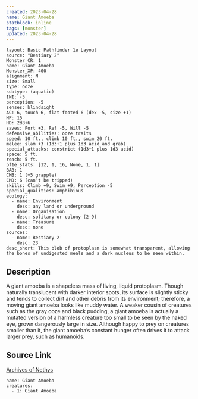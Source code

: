 ```yaml
---
created: 2023-04-28
name: Giant Amoeba
statblock: inline
tags: [monster]
updated: 2023-04-28
---
```

```statblock
layout: Basic Pathfinder 1e Layout
source: "Bestiary 2"
Monster_CR: 1
name: Giant Amoeba
Monster_XP: 400
alignment: N
size: Small
type: ooze
subtype: (aquatic)
INI: -5
perception: -5
senses: blindsight
AC: 6, touch 6, flat-footed 6 (dex -5, size +1)
HP: 15
HD: 2d8+6
saves: Fort +3, Ref -5, Will -5
defensive_abilities: ooze traits
speed: 10 ft., climb 10 ft., swim 20 ft.
melee: slam +3 (1d3+1 plus 1d3 acid and grab)
special_attacks: constrict (1d3+1 plus 1d3 acid)
space: 5 ft.
reach: 5 ft.
pf1e_stats: [12, 1, 16, None, 1, 1]
BAB: 1
CMB: 1 (+5 grapple)
CMD: 6 (can’t be tripped)
skills: Climb +9, Swim +9, Perception -5
special_qualities: amphibious
ecology:
  - name: Environment
    desc: any land or underground
  - name: Organisation
    desc: solitary or colony (2-9)
  - name: Treasure
    desc: none
sources:
  - name: Bestiary 2
    desc: 23
desc_short: This blob of protoplasm is somewhat transparent, allowing the bones of undigested meals and a dark nucleus to be seen within. 
```
## Description
A giant amoeba is a shapeless mass of living, liquid protoplasm. Though naturally translucent with darker interior spots, its surface is slightly sticky and tends to collect dirt and other debris from its environment; therefore, a moving giant amoeba looks like muddy water. A weaker cousin of creatures such as the gray ooze and black pudding, a giant amoeba is actually a mutated version of a harmless creature too small to be seen by the naked eye, grown dangerously large in size. Although happy to prey on creatures smaller than it, the giant amoeba’s constant hunger often drives it to attack larger prey, such as humanoids.
## Source Link
[Archives of Nethys](https://aonprd.com/MonsterDisplay.aspx?ItemName=Giant%20Amoeba)
```encounter-table
name: Giant Amoeba
creatures:
  - 1: Giant Amoeba
```
